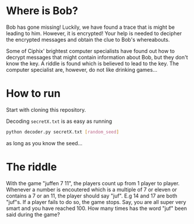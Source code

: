 # Where is Bob?
Bob has gone missing! Luckily, we have found a trace that is might be leading to him. However, it is encrypted! Your help is needed to decipher the encrypted messages and obtain the clue to Bob's whereabouts.

Some of Ciphix' brightest computer specialists have found out how to decrypt messages that might contain information about Bob, but they don't know the key. A riddle is found which is believed to lead to the key. The computer specialist are, however, do not like drinking games...

# How to run
Start with cloning this repository.

Decoding `secretX.txt` is as easy as running

``` bash 
python decoder.py secretX.txt [random_seed]
```

as long as you know the seed...

# The riddle
With the game "juffen 7 11", the players count up from 1 player to player. Whenever a number is encoutered which is a multiple of 7 or eleven or contains a 7 or an 11, the player should say "juf". E.g 14 and 17 are both "juf"s. If a player fails to do so, the game stops. Say, you are all super very smart and you have reached 100. How many times has the word "juf" been said during the game?